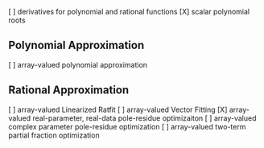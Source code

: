 [ ] derivatives for polynomial and rational functions
[X] scalar polynomial roots


Polynomial Approximation
------------------------
[ ] array-valued polynomial approximation


Rational Approximation
----------------------
[ ] array-valued Linearized Ratfit
[ ] array-valued Vector Fitting
[X] array-valued real-parameter, real-data pole-residue optimizaiton
[ ] array-valued complex parameter pole-residue optimization
[ ] array-valued two-term partial fraction optimization


